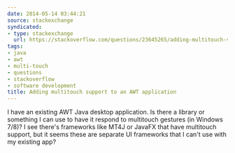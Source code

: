 ```yaml
---
date: 2014-05-14 03:44:21
source: stackexchange
syndicated:
- type: stackexchange
  url: https://stackoverflow.com/questions/23645265/adding-multitouch-support-to-an-awt-application
tags:
- java
- awt
- multi-touch
- questions
- stackoverflow
- software development
title: Adding multitouch support to an AWT application
---
```


I have an existing AWT Java desktop application. Is there a library or something I can use to have it respond to multitouch gestures (in Windows 7/8)? I see there's frameworks like MT4J or JavaFX that have multitouch support, but it seems these are separate UI frameworks that I can't use with my existing app?